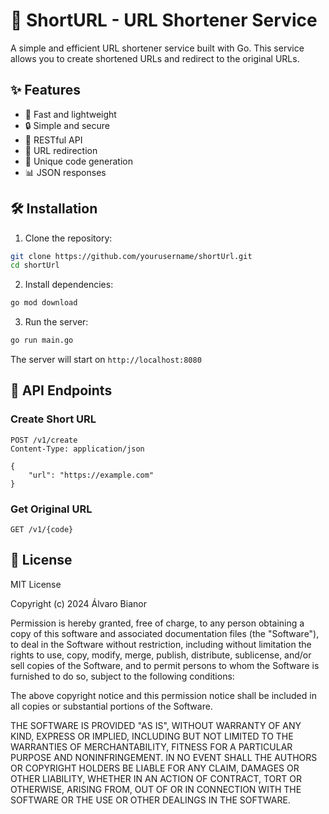 # 🔗 ShortURL - URL Shortener Service

A simple and efficient URL shortener service built with Go. This service allows you to create shortened URLs and redirect to the original URLs.

## ✨ Features

- 🚀 Fast and lightweight
- 🔒 Simple and secure
- 📝 RESTful API
- 🔄 URL redirection
- 🎯 Unique code generation
- 📊 JSON responses

## 🛠️ Installation

1. Clone the repository:

```bash
git clone https://github.com/yourusername/shortUrl.git
cd shortUrl
```

2. Install dependencies:

```bash
go mod download
```

3. Run the server:

```bash
go run main.go
```

The server will start on `http://localhost:8080`

## 📡 API Endpoints

### Create Short URL

```http
POST /v1/create
Content-Type: application/json

{
    "url": "https://example.com"
}
```

### Get Original URL

```http
GET /v1/{code}
```

## 📝 License

MIT License

Copyright (c) 2024 Álvaro Bianor

Permission is hereby granted, free of charge, to any person obtaining a copy
of this software and associated documentation files (the "Software"), to deal
in the Software without restriction, including without limitation the rights
to use, copy, modify, merge, publish, distribute, sublicense, and/or sell
copies of the Software, and to permit persons to whom the Software is
furnished to do so, subject to the following conditions:

The above copyright notice and this permission notice shall be included in all
copies or substantial portions of the Software.

THE SOFTWARE IS PROVIDED "AS IS", WITHOUT WARRANTY OF ANY KIND, EXPRESS OR
IMPLIED, INCLUDING BUT NOT LIMITED TO THE WARRANTIES OF MERCHANTABILITY,
FITNESS FOR A PARTICULAR PURPOSE AND NONINFRINGEMENT. IN NO EVENT SHALL THE
AUTHORS OR COPYRIGHT HOLDERS BE LIABLE FOR ANY CLAIM, DAMAGES OR OTHER
LIABILITY, WHETHER IN AN ACTION OF CONTRACT, TORT OR OTHERWISE, ARISING FROM,
OUT OF OR IN CONNECTION WITH THE SOFTWARE OR THE USE OR OTHER DEALINGS IN THE
SOFTWARE.
